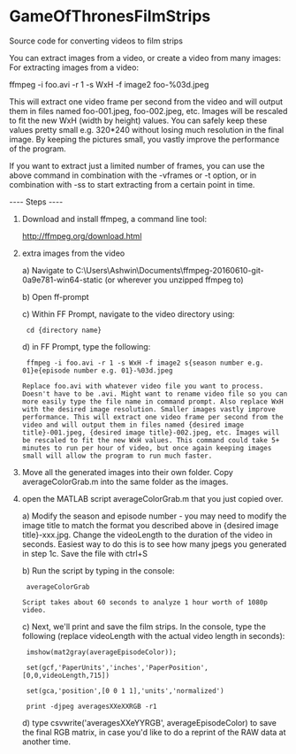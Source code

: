 # GameOfThronesFilmStrips
Source code for converting videos to film strips

You can extract images from a video, or create a video from many images:
For extracting images from a video:

ffmpeg -i foo.avi -r 1 -s WxH -f image2 foo-%03d.jpeg

This will extract one video frame per second from the video and will output them in files named foo-001.jpeg, foo-002.jpeg, etc. Images will be rescaled to fit the new WxH (width by height) values. You can safely keep these values pretty small e.g. 320*240 without losing much resolution in the final image. By keeping the pictures small, you vastly improve the performance of the program.

If you want to extract just a limited number of frames, you can use the above command in combination with the -vframes or -t option, or in combination with -ss to start extracting from a certain point in time.

---- Steps ----

1) Download and install ffmpeg, a command line tool:

	http://ffmpeg.org/download.html

2) extra images from the video

	a) Navigate to C:\Users\Ashwin\Documents\ffmpeg-20160610-git-0a9e781-win64-static (or wherever you unzipped ffmpeg to)

	b) Open ff-prompt

	c) Within FF Prompt, navigate to the video directory using:
	
		cd {directory name}

	d) in FF Prompt, type the following:
	
		ffmpeg -i foo.avi -r 1 -s WxH -f image2 s{season number e.g. 01}e{episode number e.g. 01}-%03d.jpeg
	
	   Replace foo.avi with whatever video file you want to process. Doesn't have to be .avi. Might want to rename video file so you can more easily type the file name in command prompt. Also replace WxH with the desired image resolution. Smaller images vastly improve performance. This will extract one video frame per second from the video and will output them in files named {desired image title}-001.jpeg, {desired image title}-002.jpeg, etc. Images will be rescaled to fit the new WxH values. This command could take 5+ minutes to run per hour of video, but once again keeping images small will allow the program to run much faster. 

3) Move all the generated images into their own folder. Copy averageColorGrab.m into the same folder as the images.

4) open the MATLAB script averageColorGrab.m that you just copied over. 
	
	a) Modify the season and episode number - you may need to modify the image title to match the format you described above in {desired image title}-xxx.jpg. Change the videoLength to the duration of the video in seconds. Easiest way to do this is to see how many jpegs you generated in step 1c. Save the file with ctrl+S
	
	b) Run the script by typing in the console:
	
		averageColorGrab
	
	   Script takes about 60 seconds to analyze 1 hour worth of 1080p video. 
	
	c) Next, we'll print and save the film strips. In the console, type the following (replace videoLength with the actual video length in seconds): 
	
		imshow(mat2gray(averageEpisodeColor));
	
		set(gcf,'PaperUnits','inches','PaperPosition',[0,0,videoLength,715])
 	
 		set(gca,'position',[0 0 1 1],'units','normalized')
	
		print -djpeg averagesXXeXXRGB -r1
	
	d) type csvwrite('averagesXXeYYRGB', averageEpisodeColor) to save the final RGB matrix, in case you'd like to do a reprint of the RAW data at another time. 

	

